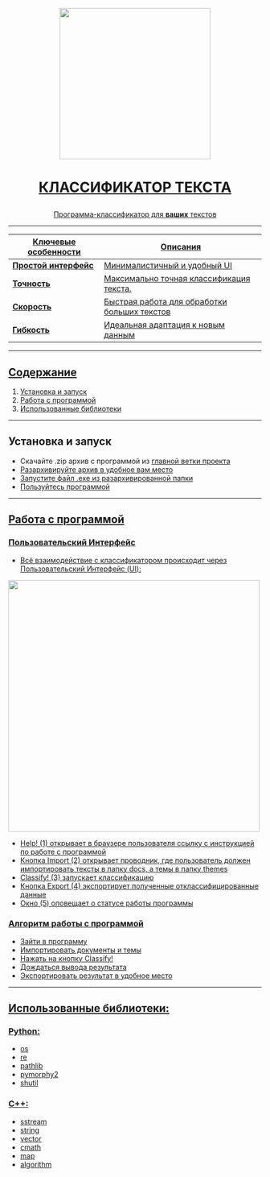 <p align="center">
  <a href="https://github.com/Z-egorov/Text-Classifier/"><img width="300" src="https://github.com/Z-egorov/Text-Classifier/blob/test/interface/icons/logo.png">
</p>
    
# <p align="center">**КЛАССИФИКАТОР ТЕКСТА**</p>
<div align="center">

Программа-классификатор для **ваших** текстов

---

| **Ключевые особенности** | **Описания** |
| ------------- | ------------- |
| **Простой интерфейс** | Минималистичный и удобный UI |
| **Точность** | Максимально точная классификация текста. |
| **Скорость** | Быстрая работа для обработки больших текстов |
| **Гибкость** | Идеальная адаптация к новым данным |

<div align="left">
  
---

## Содержание 

1. [Установка и запуск](#Установка-и-запуск)
1. [Работа с программой](#Работа-с-программой)
1. [Использованные библиотеки](#Использованные-библиотеки)
  
---

## Установка и запуск

* Скачайте .zip архив с программой из <a href="https://github.com/Z-egorov/Text-Classifier/tree/main">главной ветки проекта
* Разархивируйте архив в удобное вам место
* Запустите файл .exe из разархивированной папки
* Пользуйтесь программой

---

## Работа с программой
### Пользовательский Интерфейс
* Всё взаимодействие с классификатором происходит через Пользовательский Интерфейс (UI):
<img width="500" src="https://github.com/Z-egorov/Text-Classifier/blob/test/interface/icons/UI_KNOPKI.png">

* Help! (1) открывает в браузере пользователя ссылку с инструкцией по работе с программой
* Кнопка Import (2) открывает проводник, где пользователь должен импортировать тексты в папку docs, а темы в папку themes
* Classify! (3) запускает классификацию
* Кнопка Export (4) экспортирует полученные отклассифицированные данные
* Окно (5) оповещает о статусе работы программы

###  Алгоритм работы с программой
* Зайти в программу
* Импортировать документы и темы
* Нажать на кнопку Classify!
* Дождаться вывода результата
* Экспортировать результат в удобное место

---

## Использованные библиотеки:
### Python:
* os
* re
* pathlib
* pymorphy2
* shutil
### C++:
* sstream
* string
* vector
* cmath
* map
* algorithm
